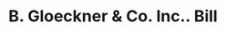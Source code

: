 ---
doi: 10.7916/D86H5VH1
date_other: '1910'
date_other_textual: 1910-1919
form: printed ephemera
genre:
- Invoices
name:
- B. Gloeckner & Co. Inc.
object_in_context_url: https://biggert.cul.columbia.edu/items/view/ave_biggert_00826
subject_hierarchical_geographic:
- Albany, New York, United States
subject_name:
- B. Gloeckner & Co. Inc.
title: B. Gloeckner & Co. Inc.. Bill
sort_title: B. Gloeckner & Co. Inc.. Bill
call_number: ave_biggert_00826
coordinates:
- 42.652499999999996,-73.75722222222223
pid: ave_biggert_00826
identifiers: ave_biggert_00826
canvas_id: ldpd:396098
permalink: "/items/ave_biggert_00826/"
layout: iiif-image-page
---
